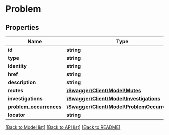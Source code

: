 # Problem

## Properties
Name | Type | Description | Notes
------------ | ------------- | ------------- | -------------
**id** | **string** |  | [optional] 
**type** | **string** |  | [optional] 
**identity** | **string** |  | [optional] 
**href** | **string** |  | [optional] 
**description** | **string** |  | [optional] 
**mutes** | [**\Swagger\Client\Model\Mutes**](Mutes.md) |  | [optional] 
**investigations** | [**\Swagger\Client\Model\Investigations**](Investigations.md) |  | [optional] 
**problem_occurrences** | [**\Swagger\Client\Model\ProblemOccurrences**](ProblemOccurrences.md) |  | [optional] 
**locator** | **string** |  | [optional] 

[[Back to Model list]](../README.md#documentation-for-models) [[Back to API list]](../README.md#documentation-for-api-endpoints) [[Back to README]](../README.md)


